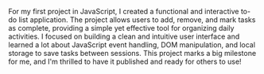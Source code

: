 For my first project in JavaScript, I created a functional and interactive to-do list application. The project allows users to add, remove, and mark tasks as complete, providing a simple yet effective tool for organizing daily activities. I focused on building a clean and intuitive user interface and learned a lot about JavaScript event handling, DOM manipulation, and local storage to save tasks between sessions. This project marks a big milestone for me, and I'm thrilled to have it published and ready for others to use!
